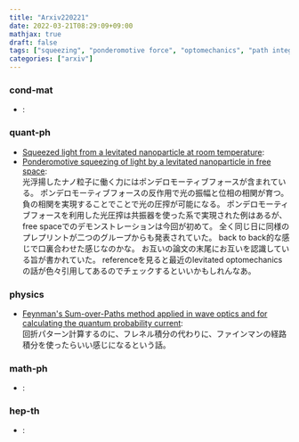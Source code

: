 ```yaml
---
title: "Arxiv220221"
date: 2022-03-21T08:29:09+09:00
mathjax: true
draft: false
tags: ["squeezing", "ponderomotive force", "optomechanics", "path integral", "Fresnel diffraction"]
categories: ["arxiv"]
---
```

### cond-mat
- []():  


### quant-ph
- [Squeezed light from a levitated nanoparticle at room temperature](https://arxiv.org/abs/2202.09322):  
- [Ponderomotive squeezing of light by a levitated nanoparticle in free space](https://arxiv.org/abs/2202.09063):  
光浮揚したナノ粒子に働く力にはポンデロモーティブフォースが含まれている。
ポンデロモーティブフォースの反作用で光の振幅と位相の相関が育つ。
負の相関を実現することでことで光の圧搾が可能になる。
ポンデロモーティブフォースを利用した光圧搾は共振器を使った系で実現された例はあるが、free spaceでのデモンストレーションは今回が初めて。
全く同じ日に同様のプレプリントが二つのグループからも発表されていた。
back to back的な感じで口裏合わせた感じなのかな。
お互いの論文の末尾にお互いを認識している旨が書かれていた。
referenceを見ると最近のlevitated optomechanicsの話が色々引用してあるのでチェックするといいかもしれんなあ。

### physics
- [Feynman's Sum-over-Paths method applied in wave optics and for calculating the quantum probability current](https://arxiv.org/abs/2202.09232):  
回折パターン計算するのに、フレネル積分の代わりに、ファインマンの経路積分を使ったらいい感じになるという話。


### math-ph
- []():  


### hep-th
- []():  
